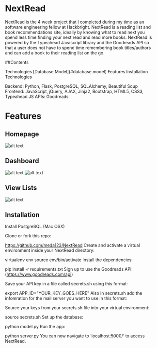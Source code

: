 # NextRead


NextRead is the 4 week project that I completed during my time as an software engineering fellow at Hackbright. 
NextRead is a reading list and book recommendations site, ideally by knowing what to read next you spend less time finding your
next read and read more books. NextRead is powered by the Typeahead Javascript library and the Goodreads API so that a user 
does not have to spend time remembering book titles/authors and can add a book to their reading list on the go. 

##Contents

Technologies
[Database Model](#database model)
Features
Installation
Technologies

Backend: Python, Flask, PostgreSQL, SQLAlchemy, Beautiful Soup 
Frontend: JavaScript, jQuery, AJAX, Jinja2, Bootstrap, HTML5, CSS3, Typeahead JS
APIs: Goodreads 


# Features

## Homepage
![alt text](https://github.com/meda123/NextRead/blob/master/static/images/homepage_rm.png)

## Dashboard
![alt text](https://github.com/meda123/NextRead/blob/master/static/images/Dashboard_rm.png)
![alt text](https://github.com/meda123/NextRead/blob/master/static/images/typeahead_rm.png)

## View Lists
![alt text](https://github.com/meda123/NextRead/blob/master/static/images/list_view_rm.png)

## Installation 

Install PostgreSQL (Mac OSX)

Clone or fork this repo:

https://github.com/meda123/NextRead
Create and activate a virtual environment inside your NextRead directory:

virtualenv env
source env/bin/activate
Install the dependencies:

pip install -r requirements.txt
Sign up to use the Goodreads API (https://www.goodreads.com/api)

Save your API key in a file called secrets.sh using this format:

export APP_ID="YOUR_KEY_GOES_HERE"
Also in secrets.sh add the infomration for the mail server you want to use in this format:

Source your keys from your secrets.sh file into your virtual environment:

source secrets.sh
Set up the database:

python model.py
Run the app:

python server.py
You can now navigate to 'localhost:5000/' to access NextRead.
